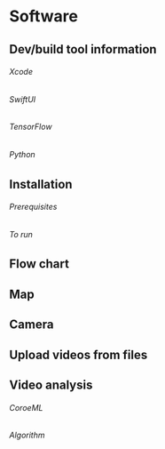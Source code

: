 # Software
## Dev/build tool information
###### Xcode
###### SwiftUI
###### TensorFlow
###### Python

## Installation
###### Prerequisites
###### To run

## Flow chart

## Map

## Camera

## Upload videos from files

## Video analysis 
###### CoroeML
###### Algorithm
